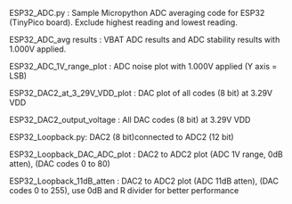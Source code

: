 ESP32_ADC.py : Sample Micropython ADC averaging code for ESP32 (TinyPico board). Exclude highest reading and lowest reading.

ESP32_ADC_avg results : VBAT ADC results and ADC stability results with 1.000V applied.

ESP32_ADC_1V_range_plot : ADC noise plot with 1.000V applied (Y axis = LSB)

ESP32_DAC2_at_3_29V_VDD_plot : DAC plot of all codes (8 bit) at 3.29V VDD

ESP32_DAC2_output_voltage : All DAC codes (8 bit) at 3.29V VDD

ESP32_Loopback.py: DAC2 (8 bit)connected to ADC2 (12 bit)

ESP32_Loopback_DAC_ADC_plot : DAC2 to ADC2 plot (ADC 1V range, 0dB atten), (DAC codes 0 to 80)

ESP32_Loopback_11dB_atten : DAC2 to ADC2 plot (ADC 11dB atten), (DAC codes 0 to 255), use 0dB and R divider for better performance
